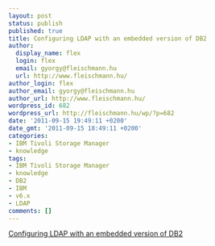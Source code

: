 ```yaml
---
layout: post
status: publish
published: true
title: Configuring LDAP with an embedded version of DB2
author:
  display_name: flex
  login: flex
  email: gyorgy@fleischmann.hu
  url: http://www.fleischmann.hu/
author_login: flex
author_email: gyorgy@fleischmann.hu
author_url: http://www.fleischmann.hu/
wordpress_id: 682
wordpress_url: http://fleischmann.hu/wp/?p=682
date: '2011-09-15 19:49:11 +0200'
date_gmt: '2011-09-15 18:49:11 +0200'
categories:
- IBM Tivoli Storage Manager
- knowledge
tags:
- IBM Tivoli Storage Manager
- knowledge
- DB2
- IBM
- v6.x
- LDAP
comments: []
---
```

<p><a href="https://www-304.ibm.com/support/docview.wss?mynp=OCSSGSG7&mync=R&uid=swg21505542&myns=swgtiv">Configuring LDAP with an embedded version of DB2</a></p>
